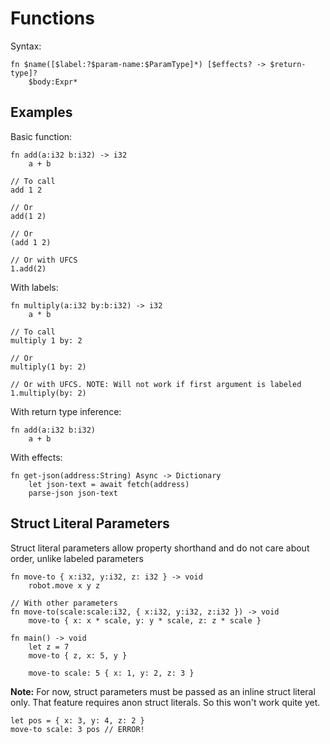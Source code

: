 # Functions

Syntax:

```dream
fn $name([$label:?$param-name:$ParamType]*) [$effects? -> $return-type]?
	$body:Expr*
```

## Examples

Basic function:

```dream
fn add(a:i32 b:i32) -> i32
	a + b

// To call
add 1 2

// Or
add(1 2)

// Or
(add 1 2)

// Or with UFCS
1.add(2)
```

With labels:

```
fn multiply(a:i32 by:b:i32) -> i32
	a * b

// To call
multiply 1 by: 2

// Or
multiply(1 by: 2)

// Or with UFCS. NOTE: Will not work if first argument is labeled
1.multiply(by: 2)
```

With return type inference:

```dream
fn add(a:i32 b:i32)
	a + b
```

With effects:

```dream
fn get-json(address:String) Async -> Dictionary
	let json-text = await fetch(address)
	parse-json json-text
```

## Struct Literal Parameters

Struct literal parameters allow property shorthand and do not care about order, unlike labeled parameters

```dream
fn move-to { x:i32, y:i32, z: i32 } -> void
	robot.move x y z

// With other parameters
fn move-to(scale:scale:i32, { x:i32, y:i32, z:i32 }) -> void
	move-to { x: x * scale, y: y * scale, z: z * scale }

fn main() -> void
	let z = 7
	move-to { z, x: 5, y }

	move-to scale: 5 { x: 1, y: 2, z: 3 }
```

**Note:** For now, struct parameters must be passed as an inline struct
literal only. That feature requires anon struct literals. So this won't work quite yet.

```dream
let pos = { x: 3, y: 4, z: 2 }
move-to scale: 3 pos // ERROR!
```

